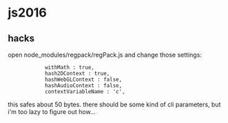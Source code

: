 # js2016


## hacks

open node_modules/regpack/regPack.js and change those settings:

```
			withMath : true,
			hash2DContext : true,
			hashWebGLContext : false,
			hashAudioContext : false,
			contextVariableName : 'c',
```

this safes about 50 bytes. there should be some kind of cli parameters, but i'm too lazy to figure out how...